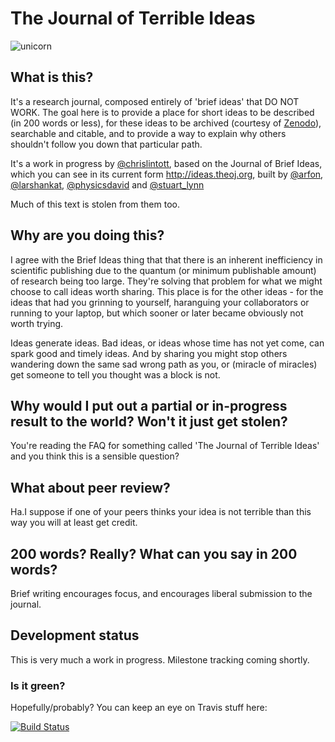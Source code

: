 The Journal of Terrible Ideas
===========

![unicorn](https://cloud.githubusercontent.com/assets/4483/5155769/cc33e70e-725c-11e4-8462-8e77a7e438b1.jpg)

## What is this?

It's a research journal, composed entirely of 'brief ideas' that DO NOT WORK. The goal here is to provide a place for short ideas to be described (in 200 words or less), for these ideas to be archived (courtesy of [Zenodo](http://zenodo.org)), searchable and citable, and to provide a way to explain why others shouldn't follow you down that particular path.

It's a work in progress by [@chrislintott](http://twitter.com/chrislintott), based on the Journal of Brief Ideas, which you can see in its current form http://ideas.theoj.org, built by [@arfon](http://twitter.com/arfon), [@larshankat](http://twitter.com/larshankat), [@physicsdavid](http://twitter.com/physicsdavid) and [@stuart_lynn](http://twitter.com/stuart_lynn)

Much of this text is stolen from them too. 

## Why are you doing this?

I agree with the Brief Ideas thing that that there is an inherent inefficiency in scientific publishing due to the quantum (or minimum publishable amount) of research being too large. They're solving that problem for what we might choose to call ideas worth sharing. This place is for the other ideas - for the ideas that had you grinning to yourself, haranguing your collaborators or running to your laptop, but which sooner or later became obviously not worth trying. 

Ideas generate ideas. Bad ideas, or ideas whose time has not yet come, can spark good and timely ideas. And by sharing you might stop others wandering down the same sad wrong path as you, or (miracle of miracles) get someone to tell you thought was a block is not. 

## Why would I put out a partial or in-progress result to the world? Won't it just get stolen?

You're reading the FAQ for something called 'The Journal of Terrible Ideas' and you think this is a sensible question? 

## What about peer review?

Ha.I suppose if one of your peers thinks your idea is not terrible than this way you will at least get credit. 

## 200 words? Really? What can you say in 200 words?

Brief writing encourages focus, and encourages liberal submission to the journal. 

## Development status

This is very much a work in progress. Milestone tracking coming shortly. 

### Is it green?

Hopefully/probably? You can keep an eye on Travis stuff here:

[![Build Status](https://travis-ci.org/openjournals/brief-ideas.svg?branch=master)](https://travis-ci.org/openjournals/brief-ideas)
